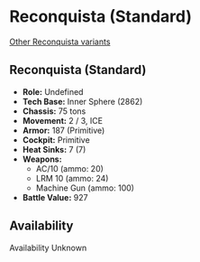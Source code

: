 # Reconquista (Standard)

[Other Reconquista variants](../reconquista.md)

## Reconquista (Standard)
- **Role:** Undefined
- **Tech Base:** Inner Sphere (2862)
- **Chassis:** 75 tons
- **Movement:** 2 / 3, ICE
- **Armor:** 187 (Primitive)
- **Cockpit:** Primitive
- **Heat Sinks:** 7 (7)
- **Weapons:**
  - AC/10 (ammo: 20)
  - LRM 10 (ammo: 24)
  - Machine Gun (ammo: 100)
- **Battle Value:** 927

## Availability

Availability Unknown


